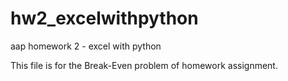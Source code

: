 # hw2_excelwithpython
aap homework 2 - excel with python

This file is for the Break-Even problem of homework assignment. 
